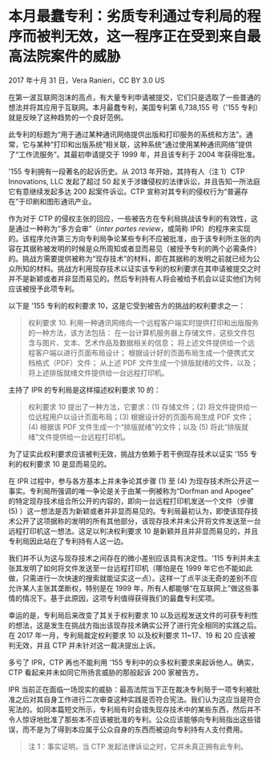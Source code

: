 # 本月最蠢专利：劣质专利通过专利局的程序而被判无效，这一程序正在受到来自最高法院案件的威胁

2017 年十月 31 日，Vera Ranieri，CC BY 3.0 US

在第一波互联网泡沫的高点，有大量专利申请被提交，它们只是选取了一些普通的想法并将其应用于互联网。本月最蠢专利，美国专利第 6,738,155 号（'155 专利）就是反映了这种趋势的一个良好范例。

此专利的标题为“用于通过某种通讯网络提供出版和打印服务的系统和方法”。通常，它与某种“打印和出版系统”相关联，这种系统“通过使用某种通讯网络”提供了“工作流服务”。其最初申请提交于 1999 年，并且该专利于 2004 年获得批准。

'155 专利拥有一段著名的起诉历史。从 2013 年开始，其持有人（注 1）CTP Innovations, LLC 发起了超过 50 起关于涉嫌侵权的法律诉讼，并且告知一所法庭它有意继续发起多达 200 起案件诉讼。CTP 宣称对其专利的侵权行为“普遍存在”于印刷和图形通讯产业。

作为对于 CTP 的侵权主张的回应，一些被告方在专利局挑战该专利的有效性，这是通过一种称为“多方会审”（_inter partes review_，或简称 IPR）的程序来实现的。该程序允许第三方向专利局争论某些专利不应被批准，由于该专利所主张的内容在其据称被发明的时候是众所周知或者显而易见（被授予专利的两个必需条件）的。挑战方需要提供被称为“现存技术”的材料，即在其据称的发明之前就已经为公众所知的材料。挑战方利用现存技术以证实该专利的权利要求在其申请被提交之时并不是新颖或者并非显而易见的。然后专利持有人将会被给予机会以证实他们为何应该被授予此项专利。

以下是 '155 专利的权利要求 10，这是它受到被告方的挑战的权利要求之一：

> 权利要求 10. 利用一种通讯网络向一个远程客户端实时提供打印和出版服务的一种方法，该方法包括：
> 在一台计算机服务器上存储文件，这些文件包含与图片、文本、艺术作品及数据相关的信息；
> 将上述文件提供给一个远程客户端以进行页面布局设计；
> 根据设计好的页面布局生成一个便携式文档格式（PDF）文件；
> 从上述 PDF 文件生成一个排版就绪的文件，以及；
> 将上述排版就绪文件提供给一台远程打印机。

主持了 IPR 的专利局是这样描述权利要求 10 的：

> 权利要求 10 提出了一种方法，它要求：(1) 存储文件；(2) 将文件提供给一位远程用户以设计页面布局；(3) 根据设计好的页面布局生成 PDF 文件；(4) 根据该 PDF 文件生成一个“排版就绪”的文件；以及 (5) 将此“排版就绪”文件提供给一台远程打印机。

为了证实此权利要求应该被判无效，挑战方依赖于若干例现存技术以证实 '155 专利的权利要求 10 是显而易见的。

在 IPR 过程中，参与各方基本上并未争论其步骤 (1) 至 (4) 为现存技术所公开这一事实。专利局所强调的唯一争论是关于由某一例被称为“Dorfman and Apogee” 的特定现存技术组合所公开的内容的，即向一台远程打印机发送一个文件（步骤 (5) ）这一想法是否为新颖或者并非显而易见的。专利局最初认为，即使该现存技术公开了这项据称的发明的所有其他部分，该现存技术并未公开将文件发送至一台远程打印机这一想法。这足以判决权利要求 10 是新颖并且并非显而易见的，并且专利局因此站在了专利持有人这一边。

我们并不认为这与现存技术之间存在的微小差别应该具有决定性。'115 专利并未主张其发明了如何将文件发送至一台远程打印机（哪怕是在 1999 年它也不能如此做，只需进行一次快速的搜索就能证实这一点）。这样一丁点平淡无奇的差别不应允许某人主张其垄断权，特别是在 1999 年，所有人都能够“在互联网上”做这些事情的情况下。基于此原因，这项专利值得获得我们的最蠢专利奖项。

幸运的是，专利局后来改变了其关于权利要求 10 以及远程发送文件的可获专利性的想法，这是发生在挑战方指出该现存技术确实公开了进行完全相同的实践之后。在 2017 年一月，专利局裁定权利要求 10 以及权利要求 11~17、19 和 20 应该被判无效，并且 CTP 并未针对这一裁决提出上诉。

多亏了 IPR，CTP 再也不能利用 '155 专利中的众多权利要求来起诉他人。确实，CTP 看起来并未如同它所扬言威胁的那般起诉 200 家被告方。

IPR 当前正在面临一场现实的威胁：最高法院当下正在裁决专利局于一项专利被批准之后对其自身工作进行二次审查这种实践是否符合宪法。我们认为这应当是符合宪法的。如同本篇短文所示，专利局有时会错失现存技术中的某些东西，然后并不令人惊讶地批准了那些本不应该被批准的专利。公众应该能够向专利局指出这些错误，而不是为了得到本应属于公众自身的东西而被迫向专利持有人支付费用。

> 注 1：事实证明，当 CTP 发起法律诉讼之时，它并未真正拥有此专利。

